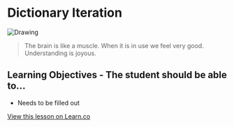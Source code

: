 # Dictionary Iteration

![Drawing](http://i.imgur.com/JYngakc.jpg?1)

> The brain is like a muscle. When it is in use we feel very good. Understanding is joyous.

## Learning Objectives - The student should be able to...

* Needs to be filled out

<a href='https://learn.co/lessons/DictIterationLab' data-visibility='hidden'>View this lesson on Learn.co</a>
